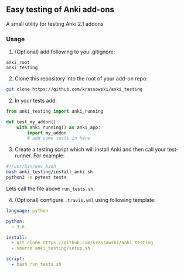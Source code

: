 ## Easy testing of Anki add-ons

A small utility for testing Anki 2.1 addons 

### Usage

1. (Optional) add following to you .gitignore:
```
anki_root
anki_testing
```

2. Clone this repository into the root of your add-on repo:

```bash
git clone https://github.com/krassowski/anki_testing
```

2. In your tests add:
```python
from anki_testing import anki_running

def test_my_addon():
    with anki_running() as anki_app:
        import my_addon
        # add some tests in here
```

3. Create a testing script which will install Anki and then call your test-runner. For example:

```bash
#!/usr/bin/env bash
bash anki_testing/install_anki.sh
python3 -m pytest tests
```

Lets call the file above `run_tests.sh`.

4. (Optional) configure `.travis.yml` using following template:

```yml
language: python

python:
  - 3.6

install: 
  - git clone https://github.com/krassowski/anki_testing
  - source anki_testing/setup.sh 

script:
  - bash run_tests.sh
```
